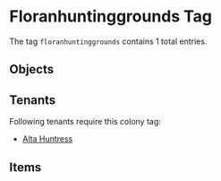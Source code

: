 # Floranhuntinggrounds Tag

The tag `floranhuntinggrounds` contains 1 total entries.

## Objects

## Tenants

Following tenants require this colony tag:

- [Alta Huntress](https://ceterai.github.io/MyEnternia/Wiki/AltaHuntress)

## Items
